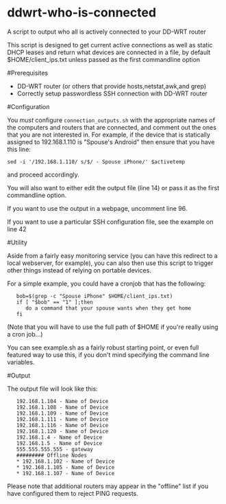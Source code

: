 # ddwrt-who-is-connected

A script to output who all is actively connected to your DD-WRT router

This script is designed to get current active connections as 
well as static DHCP leases and return what devices are connected
in a file, by default $HOME/client_ips.txt unless passed as the
first commandline option


#Prerequisites

* DD-WRT router (or others that provide hosts,netstat,awk,and grep)
* Correctly setup passwordless SSH connection with DD-WRT router

#Configuration

You *must* configure `connection_outputs.sh` with the appropriate names
of the computers and routers that are connected, and comment out the
ones that you are not interested in. For example, if the device that
is statically assigned to 192.168.1.110 is "Spouse's Android" then 
ensure that you have this line:

```
sed -i '/192.168.1.110/ s/$/ - Spouse iPhone/' $activetemp
```
   
and proceed accordingly.

You will also want to either edit the output file (line 14) or pass it
as the first commandline option.

If you want to use the output in a webpage, uncomment line 96.

If you want to use a particular SSH configuration file, see the example
on line 42

#Utility

Aside from a fairly easy monitoring service (you can have this redirect
to a local webserver, for example), you can also then use this script
to trigger other things instead of relying on portable devices. 

For a simple example, you could have a cronjob that has the following:

```
   bob=$(grep -c "Spouse iPhone" $HOME/client_ips.txt)
   if [ "$bob" == "1" ];then
      do a command that your spouse wants when they get home
   fi
```

(Note that you will have to use the full path of $HOME if you're really
using a cron job...)

You can see example.sh as a fairly robust starting point, or even full 
featured way to use this, if you don't mind specifying the command line
variables.


#Output

The output file will look like this:
```
   192.168.1.104 - Name of Device
   192.168.1.108 - Name of Device
   192.168.1.109 - Name of Device
   192.168.1.111 - Name of Device
   192.168.1.116 - Name of Device
   192.168.1.120 - Name of Device
   192.168.1.4 - Name of Device
   192.168.1.5 - Name of Device
   555.555.555.555 - gateway 
   ######### Offline Nodes
   * 192.168.1.102 - Name of Device
   * 192.168.1.105 - Name of Device
   * 192.168.1.107 - Name of Device
```

Please note that additional routers may appear in the "offline" list if
you have configured them to reject PING requests.